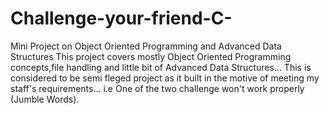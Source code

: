 # Challenge-your-friend-C-
Mini Project on Object Oriented Programming and Advanced Data Structures
This project covers mostly Object Oriented Programming concepts,file handling and little bit of Advanced Data Structures...
This is considered to  be semi fleged project as it built in the motive of meeting my staff's requirements...
i.e One of the two challenge won't work properly (Jumble Words).
